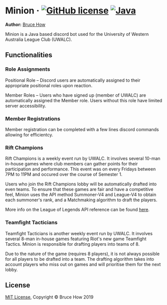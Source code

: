 # Minion &middot; [![GitHub license](https://img.shields.io/badge/license-MIT-blue.svg)](https://github.com/brucehow/Minion/blob/master/LICENSE) [![Java](https://img.shields.io/badge/java-8.1-blue.svg)]()
<b>Author:</b> [Bruce How](https://github.com/brucehow/)

Minion is a Java based discord bot used for the University of Western Australia League Club (UWALC).


## Functionalities
### **Role Assignments**

Positional Role – Discord users are automatically assigned to their appropriate positional roles upon reaction.

Member Roles – Users who have signed up (member of UWALC) are automatically assigned the Member role. Users without this role have limited server accessibility.

### **Member Registrations**
Member registration can be completed with a few lines discord commands allowing for efficientcy.

### **Rift Champions**
Rift Champions is a weekly event run by UWALC. It involves several 10-man in-house games where club members can gather points for their participation and performance. This event was on every Fridays between 7PM to 11PM and occured over the course of Semester 1.

Users who join the Rift Champions lobby will be automatically drafted into even teams. To ensure that these games are fair and have a competitive feel, Minion uses the API method Summoner-V4 and League-V4 to obtain each summoner's rank, and a Matchmaking algorithm to draft the players.

More info on the League of Legends API reference can be found [here](https://developer.riotgames.com/api-methods/).

### **Teamfight Tacticians**
Teamfight Tacticians is another weekly event run by UWALC. It involves several 8-man in-house games featuring Riot's new game Teamfight Tactics. Minion is responsible for drafting players into teams of 8.

Due to the nature of the game (requires 8 players), it is not always possible for all players to be drafted into a team. The drafting algorithm takes into account players who miss out on games and will prioritise them for the next lobby. 

## License

[MIT License](https://github.com/brucehow/Minion/blob/master/LICENSE), Copyright © Bruce How 2019
